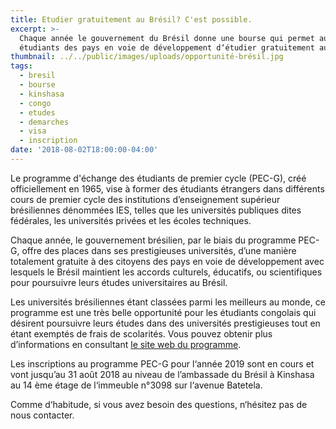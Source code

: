 ```yaml
---
title: Etudier gratuitement au Brésil? C'est possible.
excerpt: >-
  Chaque année le gouvernement du Brésil donne une bourse qui permet aux
  étudiants des pays en voie de développement d‘étudier gratuitement au Brésil.
thumbnail: ../../public/images/uploads/opportunité-brésil.jpg
tags:
  - bresil
  - bourse
  - kinshasa
  - congo
  - etudes
  - demarches
  - visa
  - inscription
date: '2018-08-02T18:00:00-04:00'
---
```

Le programme d'échange des étudiants de premier cycle (PEC-G), créé officiellement en 1965,  vise à former des étudiants étrangers dans différents cours de premier cycle des institutions d’enseignement supérieur brésiliennes dénommées IES, telles que les universités publiques dites fédérales, les universités privées et les écoles techniques.

Chaque année, le gouvernement brésilien, par le biais du programme PEC-G, offre des places dans ses prestigieuses universités, d’une manière totalement gratuite à des citoyens des pays en voie de développement avec lesquels le Brésil maintient les accords culturels, éducatifs, ou scientifiques pour poursuivre leurs études universitaires au Brésil.

Les universités brésiliennes étant classées parmi les meilleurs au monde, ce programme est une très belle opportunité pour les étudiants congolais qui désirent poursuivre leurs études dans des universités prestigieuses tout en étant exemptés de frais de scolarités.  Vous pouvez obtenir plus d’informations en consultant <a href="http://www.dce.mre.gov.br/en/PEC/PECG.php" target="_blank" rel="nofollow noopener">le site web du programme</a>.

Les inscriptions au programme PEC-G pour l‘année 2019 sont en cours et vont jusqu’au 31 août 2018 au niveau de l’ambassade du Brésil à Kinshasa au 14 ème étage de l‘immeuble n°3098 sur l‘avenue Batetela.

Comme d‘habitude, si vous avez besoin des questions, n‘hésitez pas de nous contacter.
